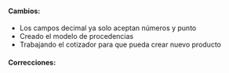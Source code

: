 <h4>Cambios:</h4>  
<ul>   
    <li>Los campos decimal ya solo aceptan números y punto</li>
    <li>Creado el modelo de procedencias</li>
    <li>Trabajando el cotizador para que pueda crear nuevo producto</li>
</ul>

<h4>Correcciones:</h4> 
<ul>
</ul>

